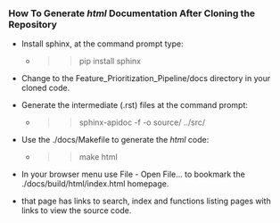 ### How To Generate _html_ Documentation After Cloning the Repository

* Install sphinx, at the command prompt type:
    * >> pip install sphinx
    
* Change to the Feature_Prioritization_Pipeline/docs directory in your cloned code.
* Generate the intermediate (.rst) files at the command prompt:
    * >> sphinx-apidoc -f -o source/ ../src/
    
* Use the ./docs/Makefile to generate the _html_ code:
    * >> make html

* In your browser menu use File - Open File... to bookmark the ./docs/build/html/index.html homepage.
* that page has links to search, index and functions listing pages with links to view the source code.
